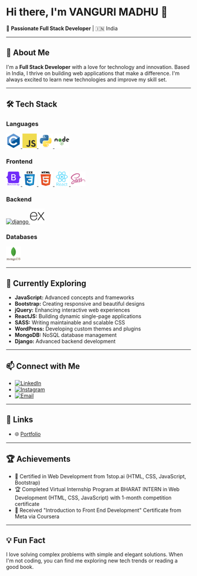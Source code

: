 # Hi there, I'm VANGURI MADHU 👋

🌟 **Passionate Full Stack Developer** | 🇮🇳 India

---

## 🚀 About Me
I'm a **Full Stack Developer** with a love for technology and innovation. Based in India, I thrive on building web applications that make a difference. I'm always excited to learn new technologies and improve my skill set.

---

## 🛠️ Tech Stack
### Languages
<p align="left"> <a href="https://www.cprogramming.com/" target="_blank" rel="noreferrer"> <img src="https://raw.githubusercontent.com/devicons/devicon/master/icons/c/c-original.svg" alt="c" width="40" height="40"/> </a> <a href="https://developer.mozilla.org/en-US/docs/Web/JavaScript" target="_blank" rel="noreferrer"> <img src="https://raw.githubusercontent.com/devicons/devicon/master/icons/javascript/javascript-original.svg" alt="javascript" width="40" height="40"/> </a> <a href="https://www.python.org" target="_blank" rel="noreferrer"> <img src="https://raw.githubusercontent.com/devicons/devicon/master/icons/python/python-original.svg" alt="python" width="40" height="40"/> </a> <a href="https://nodejs.org" target="_blank" rel="noreferrer"> <img src="https://raw.githubusercontent.com/devicons/devicon/master/icons/nodejs/nodejs-original-wordmark.svg" alt="nodejs" width="40" height="40"/> </a> </p>

### Frontend
<p align="left"> <a href="https://getbootstrap.com" target="_blank" rel="noreferrer"> <img src="https://raw.githubusercontent.com/devicons/devicon/master/icons/bootstrap/bootstrap-plain-wordmark.svg" alt="bootstrap" width="40" height="40"/> </a> <a href="https://www.w3schools.com/css/" target="_blank" rel="noreferrer"> <img src="https://raw.githubusercontent.com/devicons/devicon/master/icons/css3/css3-original-wordmark.svg" alt="css3" width="40" height="40"/> </a> <a href="https://www.w3.org/html/" target="_blank" rel="noreferrer"> <img src="https://raw.githubusercontent.com/devicons/devicon/master/icons/html5/html5-original-wordmark.svg" alt="html5" width="40" height="40"/> </a> <a href="https://reactjs.org/" target="_blank" rel="noreferrer"> <img src="https://raw.githubusercontent.com/devicons/devicon/master/icons/react/react-original-wordmark.svg" alt="react" width="40" height="40"/> </a> <a href="https://sass-lang.com" target="_blank" rel="noreferrer"> <img src="https://raw.githubusercontent.com/devicons/devicon/master/icons/sass/sass-original.svg" alt="sass" width="40" height="40"/> </a> </p>


### Backend
<p align="left"> <a href="https://www.djangoproject.com/" target="_blank" rel="noreferrer"> <img src="https://cdn.worldvectorlogo.com/logos/django.svg" alt="django" width="40" height="40"/> </a> <a href="https://expressjs.com" target="_blank" rel="noreferrer"> <img src="https://raw.githubusercontent.com/devicons/devicon/master/icons/express/express-original.svg" alt="express" width="40" height="40"/> </a> </p>

### Databases
<p align="left"> <a href="https://www.mongodb.com/" target="_blank" rel="noreferrer"> <img src="https://raw.githubusercontent.com/devicons/devicon/master/icons/mongodb/mongodb-original-wordmark.svg" alt="mongodb" width="40" height="40"/> </a> </p>


---

## 🌱 Currently Exploring
- **JavaScript:** Advanced concepts and frameworks
- **Bootstrap:** Creating responsive and beautiful designs
- **jQuery:** Enhancing interactive web experiences
- **ReactJS:** Building dynamic single-page applications
- **SASS:** Writing maintainable and scalable CSS
- **WordPress:** Developing custom themes and plugins
- **MongoDB:** NoSQL database management
- **Django:** Advanced backend development

---

## 📫 Connect with Me
- [![LinkedIn](https://img.shields.io/badge/LinkedIn-Profile-blue?style=flat&logo=linkedin)](https://www.linkedin.com/in/vangurimadhu?lipi=urn%3Ali%3Apage%3Ad_flagship3_profile_view_base_contact_details%3BmX9DXz9YTCetSWzw9Gsv7w%3D%3D)
- [![Instagram](https://img.shields.io/badge/Instagram-Profile-blue?style=flat&logo=instagram)](https://www.instagram.com/madhuvangurii?igsh=bGd1MTBtZDRzMHdp)
- [![Email](https://img.shields.io/badge/Email-Contact-red?style=flat&logo=gmail)](mailto:vangurimadhu13@gmail.com)

---

## 🔗 Links
- 🌐 [Portfolio](https://portfolio-madhu-vanguri.vercel.app/)
---

## 🏆 Achievements
- 📜 Certified in Web Development from 1stop.ai (HTML, CSS, JavaScript, Bootstrap)
- 🏆 Completed Virtual Internship Program at BHARAT INTERN in Web Development (HTML, CSS, JavaScript) with 1-month competition certificate
- 🥇 Received "Introduction to Front End Development" Certificate from Meta via Coursera

---

## 💡 Fun Fact
I love solving complex problems with simple and elegant solutions. When I'm not coding, you can find me exploring new tech trends or reading a good book.
